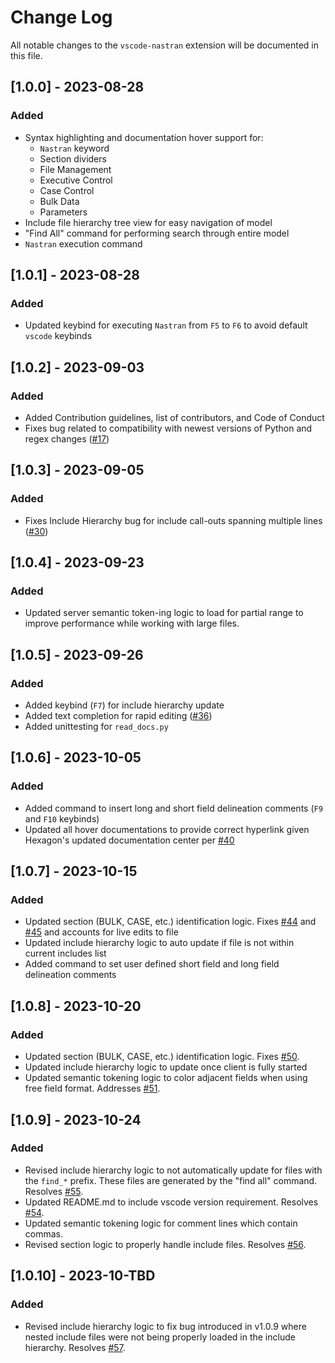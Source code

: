 # Change Log

All notable changes to the `vscode-nastran` extension will be documented in this file.

## [1.0.0] - 2023-08-28

### Added

- Syntax highlighting and documentation hover support for:
  - `Nastran` keyword
  - Section dividers
  - File Management
  - Executive Control
  - Case Control
  - Bulk Data
  - Parameters
- Include file hierarchy tree view for easy navigation of model
- "Find All" command for performing search through entire model
- `Nastran` execution command

## [1.0.1] - 2023-08-28

### Added

- Updated keybind for executing `Nastran` from `F5` to `F6` to avoid default `vscode` keybinds

## [1.0.2] - 2023-09-03

### Added

- Added Contribution guidelines, list of contributors, and Code of Conduct
- Fixes bug related to compatibility with newest versions of Python and regex changes ([#17](https://github.com/dmarc3/vscode-nastran/issues/17))

## [1.0.3] - 2023-09-05

### Added

- Fixes Include Hierarchy bug for include call-outs spanning multiple lines ([#30](https://github.com/dmarc3/vscode-nastran/issues/30))

## [1.0.4] - 2023-09-23

### Added

- Updated server semantic token-ing logic to load for partial range to improve performance while working with large files.

## [1.0.5] - 2023-09-26

### Added

- Added keybind (`F7`) for include hierarchy update
- Added text completion for rapid editing ([#36](https://github.com/dmarc3/vscode-nastran/issues/36))
- Added unittesting for `read_docs.py`

## [1.0.6] - 2023-10-05

### Added

- Added command to insert long and short field delineation comments (`F9` and `F10` keybinds)
- Updated all hover documentations to provide correct hyperlink given Hexagon's updated documentation center per [#40](https://github.com/dmarc3/vscode-nastran/issues/40)

## [1.0.7] - 2023-10-15

### Added

- Updated section (BULK, CASE, etc.) identification logic. Fixes [#44](https://github.com/dmarc3/vscode-nastran/issues/44) and [#45](https://github.com/dmarc3/vscode-nastran/issues/45) and accounts for live edits to file
- Updated include hierarchy logic to auto update if file is not within current includes list
- Added command to set user defined short field and long field delineation comments

## [1.0.8] - 2023-10-20

### Added

- Updated section (BULK, CASE, etc.) identification logic. Fixes [#50](https://github.com/dmarc3/vscode-nastran/issues/50).
- Updated include hierarchy logic to update once client is fully started
- Updated semantic tokening logic to color adjacent fields when using free field format. Addresses [#51](https://github.com/dmarc3/vscode-nastran/issues/51).

## [1.0.9] - 2023-10-24

### Added

- Revised include hierarchy logic to not automatically update for files with the `find_*` prefix. These files are generated by the "find all" command. Resolves [#55](https://github.com/dmarc3/vscode-nastran/issues/55).
- Updated README.md to include vscode version requirement. Resolves [#54](https://github.com/dmarc3/vscode-nastran/issues/54).
- Updated semantic tokening logic for comment lines which contain commas.
- Revised section logic to properly handle include files. Resolves [#56](https://github.com/dmarc3/vscode-nastran/issues/56).

## [1.0.10] - 2023-10-TBD

### Added

- Revised include hierarchy logic to fix bug introduced in v1.0.9 where nested include files were not being properly loaded in the include hierarchy. Resolves [#57](https://github.com/dmarc3/vscode-nastran/issues/57).
